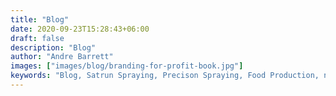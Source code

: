 ```yaml
---
title: "Blog"
date: 2020-09-23T15:28:43+06:00
draft: false
description: "Blog"
author: "Andre Barrett"
images: ["images/blog/branding-for-profit-book.jpg"]
keywords: "Blog, Satrun Spraying, Precison Spraying, Food Production, news"
---
```


